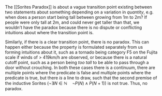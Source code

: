 The [[Sorites Paradox]] is about a vague transition point existing between two statements about something depending on a variation in *quantity*, e.g. when does a person start being tall between growing from 1m to 2m? If people were only tall at 2m, and could never get taller than that, we wouldn’t have the paradox because there is no dispute or conflicting intuitions about where the transition point is.

Similarly, if there is a clear transition point, there is no paradox. This can happen either because the property is formulated separately from us forming intuitions about it, such as a tornado being category F5 on the Fujita scale if winds of > 419km/h are observed, or because there is a natural cutoff point, such as a person being *too tall* to be able to pass through a door without crouching. In both these cases there is a continuum, there are multiple points where the predicate is false and multiple points where the predicate is true, but there *is* a line to draw, such that the second premise of the inductive Sorites ($\neg \exists N\in\mathbb{N} \quad \neg P(N) \wedge P(N+1)$) is not true. Thus, no paradox.

